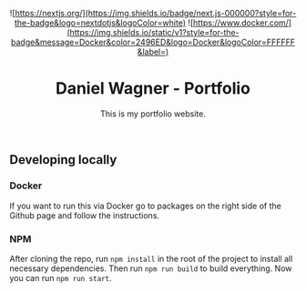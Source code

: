 <div align="center">

  <p align="center">

![https://nextjs.org/](https://img.shields.io/badge/next.js-000000?style=for-the-badge&logo=nextdotjs&logoColor=white)
![https://www.docker.com/](https://img.shields.io/static/v1?style=for-the-badge&message=Docker&color=2496ED&logo=Docker&logoColor=FFFFFF&label=)

  </p>

  <h1 align="center">Daniel Wagner - Portfolio</h1>

  <p align="center">
    This is my portfolio website.
  </p>

</div>

<br>

## Developing locally

### Docker

If you want to run this via Docker go to packages on the right side of the Github page and follow the instructions.

### NPM

After cloning the repo, run `npm install` in the root of the project to install all necessary dependencies. Then run `npm run build` to build everything. Now you can run `npm run start`.